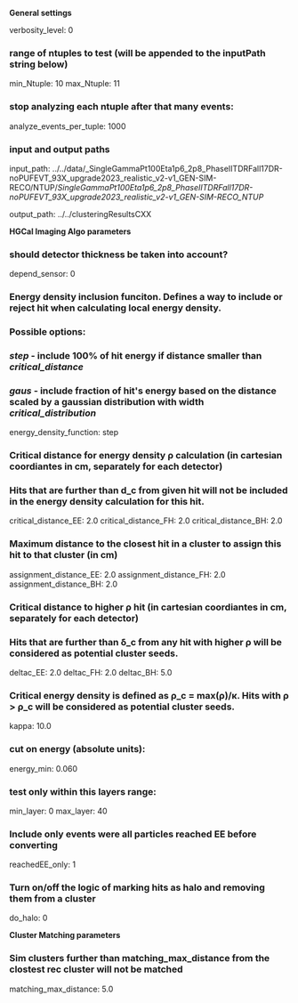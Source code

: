 **General settings**

verbosity_level:  0

### range of ntuples to test (will be appended to the inputPath string below)
min_Ntuple:  10
max_Ntuple:  11

### stop analyzing each ntuple after that many events: 
analyze_events_per_tuple:     1000

### input and output paths

input_path: ../../data/_SingleGammaPt100Eta1p6_2p8_PhaseIITDRFall17DR-noPUFEVT_93X_upgrade2023_realistic_v2-v1_GEN-SIM-RECO/NTUP/_SingleGammaPt100Eta1p6_2p8_PhaseIITDRFall17DR-noPUFEVT_93X_upgrade2023_realistic_v2-v1_GEN-SIM-RECO_NTUP_

output_path: ../../clusteringResultsCXX

**HGCal Imaging Algo parameters**

### should detector thickness be taken into account?
depend_sensor:  0

### Energy density inclusion funciton. Defines a way to include or reject hit when calculating local energy density.
### Possible options:
### *step* - include 100% of hit energy if distance smaller than *critical_distance*  
### *gaus* - include fraction of hit's energy based on the distance scaled by a gaussian distribution with width *critical_distribution*
energy_density_function:  step

### Critical distance for energy density ρ calculation (in cartesian coordiantes in cm, separately for each detector)
### Hits that are further than d_c from given hit will not be included in the energy density calculation for this hit.
critical_distance_EE:  2.0
critical_distance_FH:  2.0
critical_distance_BH:  2.0

### Maximum distance to the closest hit in a cluster to assign this hit to that cluster (in cm)
assignment_distance_EE:    2.0
assignment_distance_FH:    2.0
assignment_distance_BH:    2.0

### Critical distance to higher ρ hit (in cartesian coordiantes in cm, separately for each detector)
### Hits that are further than δ_c from any hit with higher ρ will be considered as potential cluster seeds.
deltac_EE:    2.0
deltac_FH:    2.0
deltac_BH:    5.0

### Critical energy density is defined as ρ_c = max(ρ)/κ. Hits with ρ > ρ_c will be considered as potential cluster seeds.
kappa:    10.0

### cut on energy (absolute units):
energy_min:    0.060

### test only within this layers range:
min_layer: 0
max_layer: 40

### Include only events were all particles reached EE before converting
reachedEE_only: 1

### Turn on/off the logic of marking hits as halo and removing them from a cluster
do_halo: 0

**Cluster Matching parameters**

### Sim clusters further than matching_max_distance from the clostest rec cluster will not be matched 
matching_max_distance: 5.0


